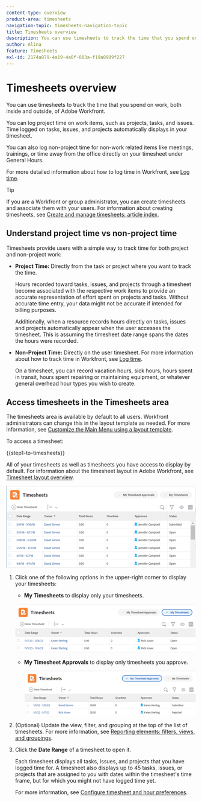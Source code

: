 ```yaml
---
content-type: overview
product-area: timesheets
navigation-topic: timesheets-navigation-topic
title: Timesheets overview
description: You can use timesheets to track the time that you spend on work, both inside and outside, of Adobe Workfront.
author: Alina
feature: Timesheets
exl-id: 2174a879-4a19-4a0f-803a-f19a8909f227
---
```

# Timesheets overview

You can use timesheets to track the time that you spend on work, both inside and outside, of Adobe Workfront.

You can log project time on work items, such as projects, tasks, and issues. Time logged on tasks, issues, and projects automatically displays in your timesheet.

You can also log non-project time for non-work related items like meetings, trainings, or time away from the office directly on your timesheet under General Hours.

For more detailed information about how to log time in Workfront, see [Log time](../../timesheets/create-and-manage-timesheets/log-time.md).

>[!TIP]
>
>If you are a Workfront or group administrator, you can create timesheets and associate them with your users. For information about creating timesheets, see [Create and manage timesheets: article index](../create-and-manage-timesheets/create-and-manage-timesheets.md). 


## Understand project time vs non-project time

Timesheets provide users with a simple way to track time for both project and non-project work:

* **Project Time:** Directly from the task or project where you want to track the time.

  Hours recorded toward tasks, issues, and projects through a timesheet become associated with the respective work items to provide an accurate representation of effort spent on projects and tasks. Without accurate time entry, your data might not be accurate  if intended for billing purposes.

  Additionally, when a resource records hours directly on tasks, issues and projects automatically appear when the user accesses the timesheet. This is assuming the timesheet date range spans the dates the hours were recorded.

* **Non-Project Time:** Directly on the user timesheet. For more information about how to track time in Workfront, see   [Log time](../../timesheets/create-and-manage-timesheets/log-time.md).

  On a timesheet, you can record vacation hours, sick hours, hours spent in transit, hours spent repairing or maintaining equipment, or whatever general overhead hour types you wish to create.

## Access timesheets in the Timesheets area

The timesheets area is available by default to all users. Workfront administrators can change this in the layout template as needed. For more information, see [Customize the Main Menu using a layout template](/help/quicksilver/administration-and-setup/customize-workfront/use-layout-templates/customize-main-menu.md).

To access a timesheet: 

{{step1-to-timesheets}}

  All of your timesheets as well as timesheets you have access to display by default. For information about the timesheet layout in Adobe Workfront, see [Timesheet layout overview](../../timesheets/timesheets/timesheet-layout.md).

  ![](assets/all-timesheets-list-nwe-350x68.png)

1. Click one of the following options in the upper-right corner to display your timesheets: 

    * **My Timesheets** to display only your timesheets. 

    ![](assets/my-timesheets-list-various-statuses-nwe-350x60.png)

    * **My Timesheet Approvals** to display only timesheets you approve. 

      ![](assets/timesheets-i-approve-list-with0filters-new-nwe-350x61.png)


1. (Optional) Update the view, filter, and grouping at the top of the list of timesheets. For more information, see [Reporting elements: filters, views, and groupings](../../reports-and-dashboards/reports/reporting-elements/reporting-elements-overview.md). 

1. Click the **Date Range** of a timesheet to open it. 
  
    Each timesheet displays all tasks, issues, and projects that you have logged time for. A timesheet also displays  up to 45 tasks, issues, or projects that are assigned to you with dates within the timesheet's time frame, but for which you might not have logged time yet.
    
    For more information, see [Configure timesheet and hour preferences](../../administration-and-setup/set-up-workfront/configure-timesheets-schedules/timesheet-and-hour-preferences.md). 
